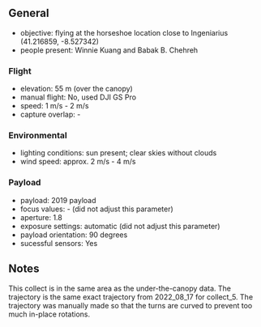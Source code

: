 ## General
* objective: flying at the horseshoe location close to Ingeniarius (41.216859, -8.527342)
* people present: Winnie Kuang and Babak B. Chehreh

### Flight 
* elevation: 55 m  (over the canopy)
* manual flight: No, used DJI GS Pro
* speed: 1 m/s - 2 m/s
* capture overlap: -

### Environmental 
* lighting conditions: sun present; clear skies without clouds
* wind speed: approx. 2 m/s - 4 m/s

### Payload 
* payload: 2019 payload
* focus values: - (did not adjust this parameter)
* aperture: 1.8 
* exposure settings: automatic (did not adjust this parameter)
* payload orientation: 90 degrees
* sucessful sensors: Yes

## Notes
 This collect is in the same area as the under-the-canopy data. The trajectory is the same exact trajectory from 2022_08_17 for collect_5. The trajectory was manually made so that the turns are curved to prevent too much in-place rotations.